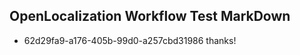 ## OpenLocalization Workflow Test MarkDown
* 62d29fa9-a176-405b-99d0-a257cbd31986 thanks!

<!--HONumber=Aug16_HO4-->


